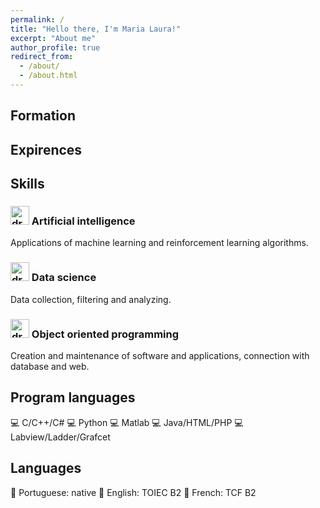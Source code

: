 ```yaml
---
permalink: /
title: "Hello there, I'm Maria Laura!"
excerpt: "About me"
author_profile: true
redirect_from: 
  - /about/
  - /about.html
---
```



Formation
------


Expirences
------


Skills
------

### <img src="https://github.com/laurabrzmeyer/laurabrzmeyer.github.io/assets/23100739/4afe6b15-0ab4-4a56-938d-513e21d2ecc5" alt="drawing" width="30"/> Artificial intelligence
Applications of machine learning and reinforcement learning algorithms.

### <img src="https://github.com/laurabrzmeyer/laurabrzmeyer.github.io/assets/23100739/2c55d876-7816-40b2-aa52-d55612482fa8" alt="drawing" width="30"/> Data science
Data collection, filtering and analyzing.

### <img src="https://github.com/laurabrzmeyer/laurabrzmeyer.github.io/assets/23100739/caedaddd-7326-4f50-ba8d-47295abf5385" alt="drawing" width="30"/> Object oriented programming
Creation and maintenance of software and applications, connection with database and web.

Program languages
------
💻 C/C++/C#
💻 Python
💻 Matlab
💻 Java/HTML/PHP
💻 Labview/Ladder/Grafcet

Languages
------
💬 Portuguese: native
💬 English: TOIEC B2
💬 French: TCF B2
